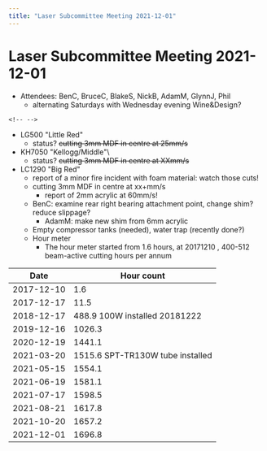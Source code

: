 ```yaml
---
title: "Laser Subcommittee Meeting 2021-12-01"
---
```

# Laser Subcommittee Meeting 2021-12-01

-   Attendees: BenC, BruceC, BlakeS, NickB, AdamM, GlynnJ, Phil
    -   alternating Saturdays with Wednesday evening Wine&Design?

```{=html}
<!-- -->
```
-   LG500 "Little Red"
    -   status? <s>cutting 3mm MDF in centre at 25mm/s</s>
-   KH7050 "Kellogg/Middle"\\
    -   status? <s>cutting 3mm MDF in centre at XXmm/s</s>
-   LC1290 "Big Red"
    -   report of a minor fire incident with foam material: watch those cuts!
    -   cutting 3mm MDF in centre at xx+mm/s
        -   report of 2mm acrylic at 60mm/s!
    -   BenC: examine rear right bearing attachment point, change shim? reduce slippage?
        -   AdamM: make new shim from 6mm acrylic
    -   Empty compressor tanks (needed), water trap (recently done?)
    -   Hour meter
        -   The hour meter started from 1.6 hours, at 20171210 , 400-512 beam-active cutting hours per annum

| Date       | Hour count                       |
|------------|----------------------------------|
| 2017-12-10 | 1.6                              |
| 2017-12-17 | 11.5                             |
| 2018-12-17 | 488.9 100W installed 20181222    |
| 2019-12-16 | 1026.3                           |
| 2020-12-19 | 1441.1                           |
| 2021-03-20 | 1515.6 SPT-TR130W tube installed |
| 2021-05-15 | 1554.1                           |
| 2021-06-19 | 1581.1                           |
| 2021-07-17 | 1598.5                           |
| 2021-08-21 | 1617.8                           |
| 2021-10-20 | 1657.2                           |
| 2021-12-01 | 1696.8                           |
